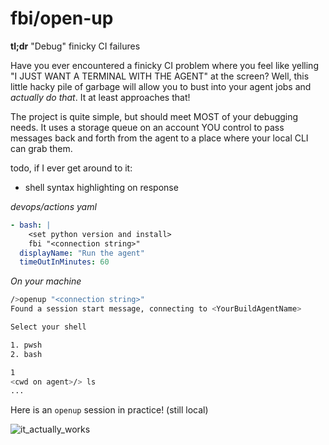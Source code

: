 # fbi/open-up

**tl;dr** "Debug" finicky CI failures

Have you ever encountered a finicky CI problem where you feel like yelling "I JUST WANT A TERMINAL WITH THE AGENT" at the screen? Well, this little hacky pile of garbage will allow you to bust into your agent jobs and _actually do that_. It at least approaches that!

The project is quite simple, but should meet MOST of your debugging needs. It uses a storage queue on an account YOU control to pass messages back and forth from the agent to a place where your local CLI can grab them.

todo, if I ever get around to it:

- shell syntax highlighting on response

_devops/actions yaml_
```yml
- bash: |
    <set python version and install>
    fbi "<connection string>"
  displayName: "Run the agent"
  timeOutInMinutes: 60
```

_On your machine_

```bash
/>openup "<connection string>"
Found a session start message, connecting to <YourBuildAgentName>

Select your shell

1. pwsh
2. bash

1
<cwd on agent>/> ls
...
```

Here is an `openup` session in practice! (still local)

![it_actually_works](https://user-images.githubusercontent.com/479566/179384275-e1c3fc5b-6c40-423e-bdf9-f34020eb84de.gif)





